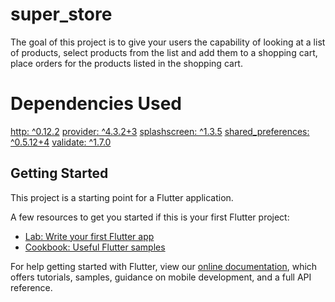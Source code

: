 # super_store

The goal of this project is to give your users the capability of looking at a list of products, select products from the list and add them to a shopping cart, place orders for the products listed in the shopping cart. 

# Dependencies Used
  [http: ^0.12.2](https://pub.dev/packages/http)
  [provider: ^4.3.2+3](https://pub.dev/packages/provider)
  [splashscreen: ^1.3.5](https://pub.dev/packages/splashscreen)
  [shared_preferences: ^0.5.12+4](https://pub.dev/packages/shared_preferences)
  [validate: ^1.7.0](https://pub.dev/packages/validate)

## Getting Started

This project is a starting point for a Flutter application.

A few resources to get you started if this is your first Flutter project:

- [Lab: Write your first Flutter app](https://flutter.dev/docs/get-started/codelab)
- [Cookbook: Useful Flutter samples](https://flutter.dev/docs/cookbook)

For help getting started with Flutter, view our
[online documentation](https://flutter.dev/docs), which offers tutorials,
samples, guidance on mobile development, and a full API reference.
